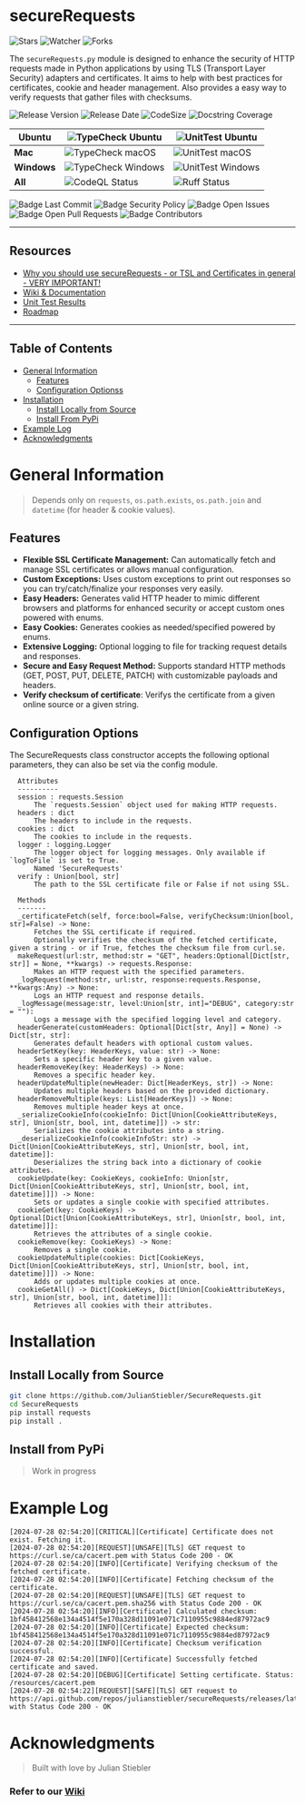 # secureRequests

![Stars][Badge Stars] ![Watcher][Badge Watchers] ![Forks][Badge Forks]

The `secureRequests.py` module is designed to enhance the security of HTTP requests made in Python applications by using TLS (Transport Layer Security) adapters and certificates. It aims to help with best practices for certificates, cookie and header management. 
Also provides a easy way to verify requests that gather files with checksums.

![Release Version][Badge Release Version]  ![Release Date][Badge Release Date] ![CodeSize][Badge Code Size]
![Docstring Coverage][Badge Docstring Coverage]

| **Ubuntu** | ![TypeCheck Ubuntu][Badge TypeCheck Ubuntu]              | ![UnitTest Ubuntu][Badge UnitTest Ubuntu]             |
|------------|----------------------------------------------------------|-------------------------------------------------------|
| **Mac**    | ![TypeCheck macOS][Badge TypeCheck macOS]                | ![UnitTest macOS][Badge UnitTest macOS]               |
| **Windows**| ![TypeCheck Windows][Badge TypeCheck Windows]            | ![UnitTest Windows][Badge UnitTest Windows]           |
| **All**    | ![CodeQL Status][Badge CodeQL]                           | ![Ruff Status][Badge Ruff]                            |

![Badge Last Commit][Badge Last Commit] ![Badge Security Policy][Badge Security Policy] ![Badge Open Issues][Badge Open Issues] ![Badge Open Pull Requests][Badge Open Pull Requests] ![Badge Contributors][Badge Contributors]

---

## Resources
- [Why you should use secureRequests - or TSL and Certificates in general - VERY IMPORTANT!][MD Security]
- [Wiki & Documentation][Resource Wiki]
- [Unit Test Results][MD UnitTestResult]
- [Roadmap][MD Roadmap]

---
## Table of Contents
- [General Information](#general-information)
  - [Features](#features)
  - [Configuration Optionss](#configuration-options)
- [Installation](#installation)
  - [Install Locally from Source](#install-locally-from-source)
  - [Install From PyPi](#install-from-pypi)
- [Example Log](#example-log)
- [Acknowledgments](#acknowledgments)

# General Information

> Depends only on `requests`, `os.path.exists`, `os.path.join` and `datetime` (for header & cookie values).

## Features

- **Flexible SSL Certificate Management:** Can automatically fetch and manage SSL certificates or allows manual configuration.
- **Custom Exceptions:** Uses custom exceptions to print out responses so you can try/catch/finalize your responses very easily.
- **Easy Headers:** Generates valid HTTP header to mimic different browsers and platforms for enhanced security or accept custom ones powered with enums.
- **Easy Cookies:** Generates cookies as needed/specified powered by enums.
- **Extensive Logging:** Optional logging to file for tracking request details and responses.
- **Secure and Easy Request Method:** Supports standard HTTP methods (GET, POST, PUT, DELETE, PATCH) with customizable payloads and headers.
- **Verify checksum of certificate**: Verifys the certificate from a given online source or a given string.

## Configuration Options
The SecureRequests class constructor accepts the following optional parameters, they can also be set via the config module.
```
  Attributes
  ----------
  session : requests.Session
      The `requests.Session` object used for making HTTP requests.
  headers : dict
      The headers to include in the requests.
  cookies : dict
      The cookies to include in the requests.
  logger : logging.Logger
      The logger object for logging messages. Only available if `logToFile` is set to True.
      Named 'SecureRequests'
  verify : Union[bool, str]
      The path to the SSL certificate file or False if not using SSL.

  Methods
  -------
  _certificateFetch(self, force:bool=False, verifyChecksum:Union[bool, str]=False) -> None:
      Fetches the SSL certificate if required. 
      Optionally verifies the checksum of the fetched certificate, given a string - or if True, fetches the checksum file from curl.se.
  makeRequest(url:str, method:str = "GET", headers:Optional[Dict[str, str]] = None, **kwargs) -> requests.Response:
      Makes an HTTP request with the specified parameters.
  _logRequest(method:str, url:str, response:requests.Response, **kwargs:Any) -> None:
      Logs an HTTP request and response details.
  _logMessage(message:str, level:Union[str, int]="DEBUG", category:str = ""):
      Logs a message with the specified logging level and category.
  headerGenerate(customHeaders: Optional[Dict[str, Any]] = None) -> Dict[str, str]:
      Generates default headers with optional custom values.
  headerSetKey(key: HeaderKeys, value: str) -> None:
      Sets a specific header key to a given value.
  headerRemoveKey(key: HeaderKeys) -> None:
      Removes a specific header key.
  headerUpdateMultiple(newHeader: Dict[HeaderKeys, str]) -> None:
      Updates multiple headers based on the provided dictionary.
  headerRemoveMultiple(keys: List[HeaderKeys]) -> None:
      Removes multiple header keys at once.
  _serializeCookieInfo(cookieInfo: Dict[Union[CookieAttributeKeys, str], Union[str, bool, int, datetime]]) -> str:
      Serializes the cookie attributes into a string.
  _deserializeCookieInfo(cookieInfoStr: str) -> Dict[Union[CookieAttributeKeys, str], Union[str, bool, int, datetime]]:
      Deserializes the string back into a dictionary of cookie attributes.
  cookieUpdate(key: CookieKeys, cookieInfo: Union[str, Dict[Union[CookieAttributeKeys, str], Union[str, bool, int, datetime]]]) -> None:
      Sets or updates a single cookie with specified attributes.
  cookieGet(key: CookieKeys) -> Optional[Dict[Union[CookieAttributeKeys, str], Union[str, bool, int, datetime]]]:
      Retrieves the attributes of a single cookie.
  cookieRemove(key: CookieKeys) -> None:
      Removes a single cookie.
  cookieUpdateMultiple(cookies: Dict[CookieKeys, Dict[Union[CookieAttributeKeys, str], Union[str, bool, int, datetime]]]) -> None:
      Adds or updates multiple cookies at once.
  cookieGetAll() -> Dict[CookieKeys, Dict[Union[CookieAttributeKeys, str], Union[str, bool, int, datetime]]]:
      Retrieves all cookies with their attributes.
```

# Installation

## Install Locally from Source
```bash
git clone https://github.com/JulianStiebler/SecureRequests.git
cd SecureRequests
pip install requests
pip install .
```

## Install from PyPi

> Work in progress

# Example Log

```
[2024-07-28 02:54:20][CRITICAL][Certificate] Certificate does not exist. Fetching it.
[2024-07-28 02:54:20][REQUEST][UNSAFE][TLS] GET request to https://curl.se/ca/cacert.pem with Status Code 200 - OK
[2024-07-28 02:54:20][INFO][Certificate] Verifying checksum of the fetched certificate.
[2024-07-28 02:54:20][INFO][Certificate] Fetching checksum of the certificate.
[2024-07-28 02:54:20][REQUEST][UNSAFE][TLS] GET request to https://curl.se/ca/cacert.pem.sha256 with Status Code 200 - OK
[2024-07-28 02:54:20][INFO][Certificate] Calculated checksum: 1bf458412568e134a4514f5e170a328d11091e071c7110955c9884ed87972ac9
[2024-07-28 02:54:20][INFO][Certificate] Expected checksum: 1bf458412568e134a4514f5e170a328d11091e071c7110955c9884ed87972ac9
[2024-07-28 02:54:20][INFO][Certificate] Checksum verification successful.
[2024-07-28 02:54:20][INFO][Certificate] Successfully fetched certificate and saved.
[2024-07-28 02:54:20][DEBUG][Certificate] Setting certificate. Status: /resources/cacert.pem
[2024-07-28 02:54:22][REQUEST][SAFE][TLS] GET request to https://api.github.com/repos/julianstiebler/secureRequests/releases/latest with Status Code 200 - OK
```

# Acknowledgments
> Built with love by Julian Stiebler

### Refer to our [Wiki](https://github.com/JulianStiebler/secureRequests/wiki)


<!-- Define URL aliases for badges -->
[Badge Stars]: https://img.shields.io/github/stars/JulianStiebler/secureRequests?style=social
[Badge Watchers]: https://img.shields.io/github/watchers/JulianStiebler/secureRequests?style=social
[Badge Forks]: https://img.shields.io/github/forks/JulianStiebler/secureRequests?style=social

[Badge UnitTest Ubuntu]: https://img.shields.io/github/actions/workflow/status/JulianStiebler/secureRequests/unittest.yml?branch=main&os=ubuntu-latest&label=UnitTest&logo=ubuntu&logoColor=white&style=for-the-badge
[Badge UnitTest macOS]: https://img.shields.io/github/actions/workflow/status/JulianStiebler/secureRequests/unittest.yml?branch=main&os=mac-latest&label=UnitTest&logo=apple&logoColor=white&style=for-the-badge
[Badge UnitTest Windows]: https://img.shields.io/github/actions/workflow/status/JulianStiebler/secureRequests/unittest.yml?branch=main&os=windows-latest&label=Win%20UnitTest&logo=windows&logoColor=white&style=for-the-badge

[Badge TypeCheck Ubuntu]: https://img.shields.io/github/actions/workflow/status/JulianStiebler/secureRequests/typecheck.yml?branch=main&os=ubuntu-latest&label=TypeCheck&logo=ubuntu&logoColor=white&style=for-the-badge
[Badge TypeCheck macOS]: https://img.shields.io/github/actions/workflow/status/JulianStiebler/secureRequests/typecheck.yml?branch=main&os=mac-latest&label=TypeCheck&logo=apple&logoColor=white&style=for-the-badge
[Badge TypeCheck Windows]: https://img.shields.io/github/actions/workflow/status/JulianStiebler/secureRequests/typecheck.yml?branch=main&os=windows-latest&label=Win%20TypeCheck&logo=windows&logoColor=white&style=for-the-badge
[Badge CodeQL]: https://img.shields.io/github/actions/workflow/status/JulianStiebler/secureRequests/codeql.yml?branch=main&label=CodeQL&logo=github&logoColor=white&style=for-the-badge
[Badge Ruff]: https://img.shields.io/github/actions/workflow/status/JulianStiebler/secureRequests/codeql.yml?branch=main&label=Ruff%20Lint&logo=ruff&logoColor=white&style=for-the-badge

[Badge Release Version]: https://img.shields.io/github/v/release/JulianStiebler/secureRequests?style=for-the-badge&logo=empty
[Badge Release Date]: https://img.shields.io/github/release-date/JulianStiebler/secureRequests?style=for-the-badge&logo=empty
[Badge Code Size]: https://img.shields.io/github/languages/code-size/JulianStiebler/secureRequests?style=for-the-badge&logo=empty

[Badge Last Commit]: https://img.shields.io/github/last-commit/JulianStiebler/secureRequests?style=for-the-badge&logo=empty
[Badge Security Policy]: https://img.shields.io/badge/Security-Policy-red.svg?style=for-the-badge&logo=empty
[Badge Open Issues]: https://img.shields.io/github/issues-raw/JulianStiebler/secureRequests?style=for-the-badge&logo=empty
[Badge Open Pull Requests]: https://img.shields.io/github/issues-pr-raw/JulianStiebler/secureRequests?style=for-the-badge&logo=empty
[Badge Contributors]: https://img.shields.io/github/contributors/JulianStiebler/secureRequests?style=for-the-badge&logo=empty
[Badge Docstring Coverage]: https://img.shields.io/badge/docstr%20coverage-90%25-blue?style=for-the-badge&logo=empty

[Badge Downloads]: https://img.shields.io/github/downloads/JulianStiebler/secureRequests/total?style=for-the-badge&logo=empty
[Badge License]: https://img.shields.io/github/license/JulianStiebler/secureRequests?style=for-the-badge&logo=empty

<!-- Aliases for Files -->
[MD Security]: ./security.md
[MD UnitTestResult]: ./unitTest/unitTestResults.md
[MD Roadmap]: ./ROADMAP.md
[MD Contributing]: ./CONTRIBUTING.md


<!-- Other Aliases -->
[Resource Wiki]: https://github.com/JulianStiebler/secureRequests/wiki